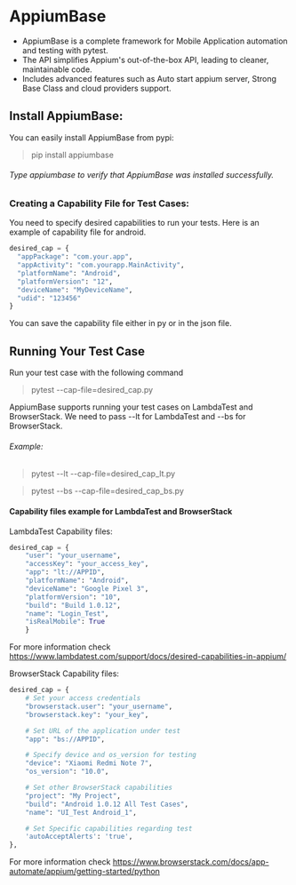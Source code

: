 # AppiumBase
- AppiumBase is a complete framework for Mobile Application automation and testing with pytest.
- The API simplifies Appium's out-of-the-box API, leading to cleaner, maintainable code.
- Includes advanced features such as Auto start appium server, Strong Base Class and cloud providers support.

## Install AppiumBase:
You can easily install AppiumBase from pypi:
> pip install appiumbase

###### Type appiumbase to verify that AppiumBase was installed successfully.

### Creating a Capability File for Test Cases:
You need to specify desired capabilities to run your tests.
Here is an example of capability file for android.

```python
desired_cap = {
  "appPackage": "com.your.app",
  "appActivity": "com.yourapp.MainActivity",
  "platformName": "Android",
  "platformVersion": "12",
  "deviceName": "MyDeviceName",
  "udid": "123456"
}
```
You can save the capability file either in py or in the json file.

## Running Your Test Case
Run your test case with the following command
> pytest --cap-file=desired_cap.py

AppiumBase supports running your test cases on LambdaTest and BrowserStack.
We need to pass --lt for LambdaTest and --bs for BrowserStack.

###### Example:
> pytest --lt --cap-file=desired_cap_lt.py
 
> pytest --bs --cap-file=desired_cap_bs.py 

#### Capability files example for LambdaTest and BrowserStack

LambdaTest Capability files:
```python
desired_cap = {
    "user": "your_username",
    "accessKey": "your_access_key",
    "app": "lt://APPID",
    "platformName": "Android",
    "deviceName": "Google Pixel 3",
    "platformVersion": "10",
    "build": "Build 1.0.12",
    "name": "Login_Test",
    "isRealMobile": True
    }
```
For more information check https://www.lambdatest.com/support/docs/desired-capabilities-in-appium/

BrowserStack Capability files:
```python
desired_cap = {
    # Set your access credentials
    "browserstack.user": "your_username",
    "browserstack.key": "your_key",

    # Set URL of the application under test
    "app": "bs://APPID",

    # Specify device and os_version for testing
    "device": "Xiaomi Redmi Note 7",
    "os_version": "10.0",

    # Set other BrowserStack capabilities
    "project": "My Project",
    "build": "Android 1.0.12 All Test Cases",
    "name": "UI_Test Android_1",

    # Set Specific capabilities regarding test
    'autoAcceptAlerts': 'true',
},
```
For more information check https://www.browserstack.com/docs/app-automate/appium/getting-started/python


